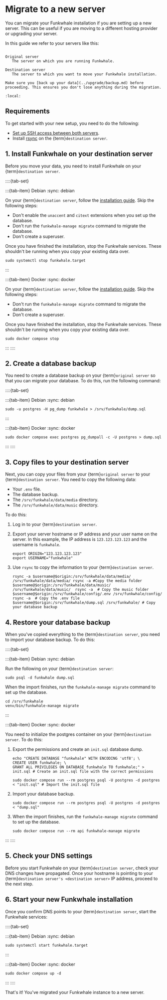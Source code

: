 # Migrate to a new server

You can migrate your Funkwhale installation if you are setting up a new server. This can be useful if you are moving to a different hosting provider or upgrading your server.

In this guide we refer to your servers like this:

```{glossary}

Original server
   The server on which you are running Funkwhale.

Destination server
   The server to which you want to move your Funkwhale installation.
```

```{note}
Make sure you [back up your data](../upgrade/backup.md) before proceeding. This ensures you don't lose anything during the migration.
```

```{contents}
:local:
```

## Requirements

To get started with your new setup, you need to do the following:

- [Set up SSH access between both servers](https://kerneltalks.com/howto/establish-passwordless-ssh-between-two-servers/).
- Install [rsync](https://linux.die.net/man/1/rsync) on the {term}`destination server`.

## 1. Install Funkwhale on your destination server

Before you move your data, you need to install Funkwhale on your {term}`destination server`.

::::{tab-set}

:::{tab-item} Debian
:sync: debian

On your {term}`destination server`, follow the [installation guide](debian.md). Skip the following steps:

- Don't enable the `unaccent` and `citext` extensions when you set up the database.
- Don't run the `funkwhale-manage migrate` command to migrate the database.
- Don't create a superuser.

Once you have finished the installation, stop the Funkwhale services. These shouldn't be running when you copy your existing data over.

```{code-block} sh
sudo systemctl stop funkwhale.target
```

:::

:::{tab-item} Docker
:sync: docker

On your {term}`destination server`, follow the [installation guide](docker.md). Skip the following steps:

- Don't run the `funkwhale-manage migrate` command to migrate the database.
- Don't create a superuser.

Once you have finished the installation, stop the Funkwhale services. These shouldn't be running when you copy your existing data over.

```{code-block} sh
sudo docker compose stop
```

:::
::::

## 2. Create a database backup

You need to create a database backup on your {term}`original server` so that you can migrate your database. To do this, run the following command:

::::{tab-set}

:::{tab-item} Debian
:sync: debian

```{code-block} sh
sudo -u postgres -H pg_dump funkwhale > /srv/funkwhale/dump.sql
```

:::

:::{tab-item} Docker
:sync: docker

```{code-block} sh
sudo docker compose exec postgres pg_dumpall -c -U postgres > dump.sql
```

:::
::::

## 3. Copy files to your destination server

Next, you can copy your files from your {term}`original server` to your {term}`destination server`. You need to copy the following data:

- Your `.env` file.
- The database backup.
- The `/srv/funkwhale/data/media` directory.
- The `/srv/funkwhale/data/music` directory.

To do this:

1. Log in to your {term}`destination server`.
2. Export your server hostname or IP address and your user name on the server. In this example, the IP address is `123.123.123.123` and the username is `funkwhale`.

   ```{code-block} sh
   export ORIGIN="123.123.123.123"
   export USERNAME="funkwhale"
   ```

3. Use `rsync` to copy the information to your {term}`destination server`.

   ```{code-block} sh
   rsync -a $username@$origin:/srv/funkwhale/data/media/ /srv/funkwhale/data/media/ rsync -a #Copy the media folder
   $username@$origin:/srv/funkwhale/data/music/ /srv/funkwhale/data/music/  rsync -a  # Copy the music folder
   $username@$origin:/srv/funkwhale/config/.env /srv/funkwhale/config/ rsync -a  # Copy the .env file
   $username@$origin:/srv/funkwhale/dump.sql /srv/funkwhale/ # Copy your database backup
   ```

## 4. Restore your database backup

When you've copied everything to the {term}`destination server`, you need to import your database backup. To do this:

::::{tab-set}

:::{tab-item} Debian
:sync: debian

Run the following on your {term}`destination server`:

```{code-block} sh
sudo psql -d funkwhale dump.sql
```

When the import finishes, run the `funkwhale-manage migrate` command to set up the database.

```{code-block} sh
cd /srv/funkwhale
venv/bin/funkwhale-manage migrate
```

:::

:::{tab-item} Docker
:sync: docker

You need to initialize the postgres container on your {term}`destination server`. To do this:

1. Export the permissions and create an `init.sql` database dump.

   ```{code-block} sh
   echo "CREATE DATABASE "funkwhale" WITH ENCODING 'utf8'; \
   CREATE USER funkwhale; \
   GRANT ALL PRIVILEGES ON DATABASE funkwhale TO funkwhale;" > init.sql # Create an init.sql file with the correct permissions

   sudo docker compose run --rm postgres psql -U postgres -d postgres < "init.sql" # Import the init.sql file
   ```

2. Import your database backup.

   ```{code-block} sh
   sudo docker compose run --rm postgres psql -U postgres -d postgres < "dump.sql"
   ```

3. When the import finishes, run the `funkwhale-manage migrate` command to set up the database.

   ```{code-block} sh
   sudo docker compose run --rm api funkwhale-manage migrate
   ```

:::
::::

## 5. Check your DNS settings

Before you start Funkwhale on your {term}`destination server`, check your DNS changes have propagated. Once your hostname is pointing to your {term}`destination server's <destination server>` IP address, proceed to the next step.

## 6. Start your new Funkwhale installation

Once you confirm DNS points to your {term}`destination server`, start the Funkwhale services:

::::{tab-set}

:::{tab-item} Debian
:sync: debian

```{code-block} sh
sudo systemctl start funkwhale.target
```

:::

:::{tab-item} Docker
:sync: docker

```{code-block} sh
sudo docker compose up -d
```

:::
::::

That's it! You've migrated your Funkwhale instance to a new server.
